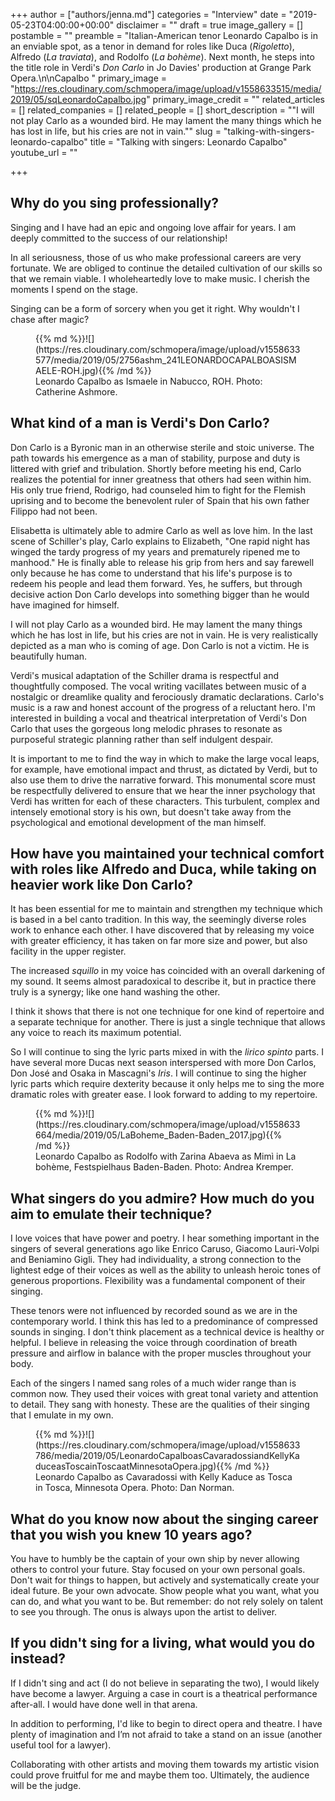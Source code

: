 +++
author = ["authors/jenna.md"]
categories = "Interview"
date = "2019-05-23T04:00:00+00:00"
disclaimer = ""
draft = true
image_gallery = []
postamble = ""
preamble = "Italian-American tenor Leonardo Capalbo is in an enviable spot, as a tenor in demand for roles like Duca (_Rigoletto_), Alfredo (_La traviata_), and Rodolfo (_La bohème_). Next month, he steps into the title role in Verdi's _Don Carlo_ in Jo Davies' production at Grange Park Opera.\n\nCapalbo "
primary_image = "https://res.cloudinary.com/schmopera/image/upload/v1558633515/media/2019/05/sqLeonardoCapalbo.jpg"
primary_image_credit = ""
related_articles = []
related_companies = []
related_people = []
short_description = "\"I will not play Carlo as a wounded bird. He may lament the many things which he has lost in life, but his cries are not in vain.\""
slug = "talking-with-singers-leonardo-capalbo"
title = "Talking with singers: Leonardo Capalbo"
youtube_url = ""

+++
## Why do you sing professionally?

Singing and I have had an epic and ongoing love affair for years. I am deeply committed to the success of our relationship!

In all seriousness, those of us who make professional careers are very fortunate. We are obliged to continue the detailed cultivation of our skills so that we remain viable. I wholeheartedly love to make music. I cherish the moments I spend on the stage.

Singing can be a form of sorcery when you get it right. Why wouldn't I chase after magic?

<figure data-type="image">{{% md %}}![](https://res.cloudinary.com/schmopera/image/upload/v1558633577/media/2019/05/2756ashm_241LEONARDOCAPALBOASISMAELE-ROH.jpg){{% /md %}}

<figcaption>Leonardo Capalbo as Ismaele in Nabucco, ROH. Photo: Catherine Ashmore.</figcaption>

</figure>

## What kind of a man is Verdi's Don Carlo?

Don Carlo is a Byronic man in an otherwise sterile and stoic universe. The path towards his emergence as a man of stability, purpose and duty is littered with grief and tribulation. Shortly before meeting his end, Carlo realizes the potential for inner greatness that others had seen within him. His only true friend, Rodrigo, had counseled him to fight for the Flemish uprising and to become the benevolent ruler of Spain that his own father Filippo had not been.

Elisabetta is ultimately able to admire Carlo as well as love him. In the last scene of Schiller's play, Carlo explains to Elizabeth, "One rapid night has winged the tardy progress of my years and prematurely ripened me to manhood." He is finally able to release his grip from hers and say farewell only because he has come to understand that his life's purpose is to redeem his people and lead them forward. Yes, he suffers, but through decisive action Don Carlo develops into something bigger than he would have imagined for himself.

I will not play Carlo as a wounded bird. He may lament the many things which he has lost in life, but his cries are not in vain. He is very realistically depicted as a man who is coming of age. Don Carlo is not a victim. He is beautifully human.

Verdi's musical adaptation of the Schiller drama is respectful and thoughtfully composed. The vocal writing vacillates between music of a nostalgic or dreamlike quality and ferociously dramatic declarations. Carlo's music is a raw and honest account of the progress of a reluctant hero. I'm interested in building a vocal and theatrical interpretation of Verdi's Don Carlo that uses the gorgeous long melodic phrases to resonate as purposeful strategic planning rather than self indulgent despair.

It is important to me to find the way in which to make the large vocal leaps, for example, have emotional impact and thrust, as dictated by Verdi, but to also use them to drive the narrative forward. This monumental score must be respectfully delivered to ensure that we hear the inner psychology that Verdi has written for each of these characters. This turbulent, complex and intensely emotional story is his own, but doesn't take away from the psychological and emotional development of the man himself.

## How have you maintained your technical comfort with roles like Alfredo and Duca, while taking on heavier work like Don Carlo?

It has been essential for me to maintain and strengthen my technique which is based in a bel canto tradition. In this way, the seemingly diverse roles work to enhance each other. I have discovered that by releasing my voice with greater efficiency, it has taken on far more size and power, but also facility in the upper register. 

The increased _squillo_ in my voice has coincided with an overall darkening of my sound. It seems almost paradoxical to describe it, but in practice there truly is a synergy; like one hand washing the other. 

I think it shows that there is not one technique for one kind of repertoire and a separate technique for another. There is just a single technique that allows any voice to reach its maximum potential. 

So I will continue to sing the lyric parts mixed in with the _lirico spinto_ parts. I have several more Ducas next season interspersed with more Don Carlos, Don José and Osaka in Mascagni's _Iris_. I will continue to sing the higher lyric parts which require dexterity because it only helps me to sing the more dramatic roles with greater ease. I look forward to adding to my repertoire.

<figure data-type="image">{{% md %}}![](https://res.cloudinary.com/schmopera/image/upload/v1558633664/media/2019/05/LaBoheme_Baden-Baden_2017.jpg){{% /md %}}

<figcaption>Leonardo Capalbo as Rodolfo with Zarina Abaeva as Mimì in La bohème, Festspielhaus Baden-Baden. Photo: Andrea Kremper.</figcaption>

</figure>

## What singers do you admire? How much do you aim to emulate their technique?

I love voices that have power and poetry. I hear something important in the singers of several generations ago like Enrico Caruso, Giacomo Lauri-Volpi and Beniamino Gigli. They had individuality, a strong connection to the lightest edge of their voices as well as the ability to unleash heroic tones of generous proportions. Flexibility was a fundamental component of their singing. 

These tenors were not influenced by recorded sound as we are in the contemporary world. I think this has led to a predominance of compressed sounds in singing. I don't think placement as a technical device is healthy or helpful. I believe in releasing the voice through coordination of breath pressure and airflow in balance with the proper muscles throughout your body. 

Each of the singers I named sang roles of a much wider range than is common now. They used their voices with great tonal variety and attention to detail. They sang with honesty. These are the qualities of their singing that I emulate in my own.

<figure data-type="image">{{% md %}}![](https://res.cloudinary.com/schmopera/image/upload/v1558633786/media/2019/05/LeonardoCapalboasCavaradossiandKellyKaduceasToscainToscaatMinnesotaOpera.jpg){{% /md %}}

<figcaption>Leonardo Capalbo as Cavaradossi with Kelly Kaduce as Tosca in Tosca, Minnesota Opera. Photo: Dan Norman.</figcaption>

</figure>

## What do you know now about the singing career that you wish you knew 10 years ago?

You have to humbly be the captain of your own ship by never allowing others to control your future. Stay focused on your own personal goals. Don't wait for things to happen, but actively and systematically create your ideal future. Be your own advocate. Show people what you want, what you can do, and what you want to be. But remember: do not rely solely on talent to see you through. The onus is always upon the artist to deliver.

## If you didn't sing for a living, what would you do instead?

If I didn't sing and act (I do not believe in separating the two), I would likely have become a lawyer. Arguing a case in court is a theatrical performance after-all. I would have done well in that arena. 

In addition to performing, I'd like to begin to direct opera and theatre. I have plenty of imagination and I’m not afraid to take a stand on an issue (another useful tool for a lawyer). 

Collaborating with other artists and moving them towards my artistic vision could prove fruitful for me and maybe them too. Ultimately, the audience will be the judge.